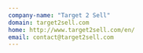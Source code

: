 ```yaml
---
company-name: "Target 2 Sell"
domain: target2sell.com
home: http://www.target2sell.com/en/
email: contact@target2sell.com
---
```




